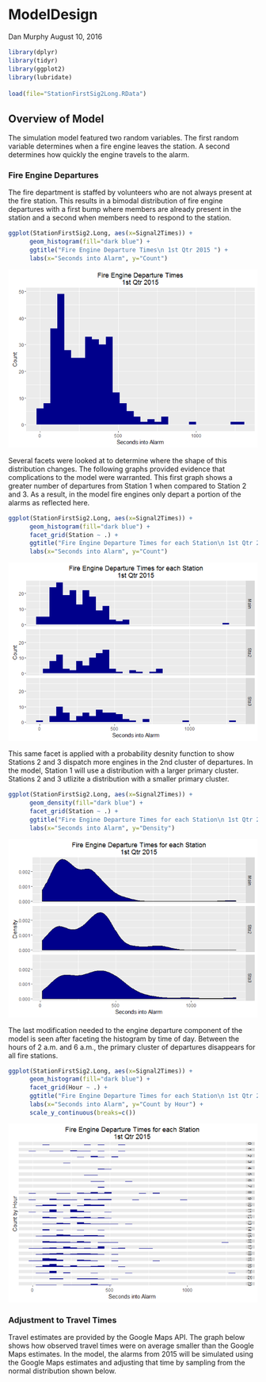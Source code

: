 ModelDesign
================
Dan Murphy
August 10, 2016

``` r
library(dplyr)
library(tidyr)
library(ggplot2)
library(lubridate)

load(file="StationFirstSig2Long.RData")
```

Overview of Model
-----------------

The simulation model featured two random variables. The first random variable determines when a fire engine leaves the station. A second determines how quickly the engine travels to the alarm.

### Fire Engine Departures

The fire department is staffed by volunteers who are not always present at the fire station. This results in a bimodal distribution of fire engine departures with a first bump where members are already present in the station and a second when members need to respond to the station.

``` r
ggplot(StationFirstSig2.Long, aes(x=Signal2Times)) + 
      geom_histogram(fill="dark blue") + 
      ggtitle("Fire Engine Departure Times\n 1st Qtr 2015 ") + 
      labs(x="Seconds into Alarm", y="Count")
```

![](ModelDesign_files/figure-markdown_github/unnamed-chunk-2-1.png)<!-- -->

Several facets were looked at to determine where the shape of this distribution changes. The following graphs provided evidence that complications to the model were warranted. This first graph shows a greater number of departures from Station 1 when compared to Station 2 and 3. As a result, in the model fire engines only depart a portion of the alarms as reflected here.

``` r
ggplot(StationFirstSig2.Long, aes(x=Signal2Times)) + 
      geom_histogram(fill="dark blue") +
      facet_grid(Station ~ .) + 
      ggtitle("Fire Engine Departure Times for each Station\n 1st Qtr 2015 ") + 
      labs(x="Seconds into Alarm", y="Count")
```

![](ModelDesign_files/figure-markdown_github/unnamed-chunk-3-1.png)<!-- -->

This same facet is applied with a probability desnity function to show Stations 2 and 3 dispatch more engines in the 2nd cluster of departures. In the model, Station 1 will use a distribution with a larger primary cluster. Stations 2 and 3 utlizite a distribution with a smaller primary cluster.

``` r
ggplot(StationFirstSig2.Long, aes(x=Signal2Times)) + 
      geom_density(fill="dark blue") +
      facet_grid(Station ~ .) + 
      ggtitle("Fire Engine Departure Times for each Station\n 1st Qtr 2015 ") + 
      labs(x="Seconds into Alarm", y="Density")
```

![](ModelDesign_files/figure-markdown_github/unnamed-chunk-4-1.png)<!-- -->

The last modification needed to the engine departure component of the model is seen after faceting the histogram by time of day. Between the hours of 2 a.m. and 6 a.m., the primary cluster of departures disappears for all fire stations.

``` r
ggplot(StationFirstSig2.Long, aes(x=Signal2Times)) + 
      geom_histogram(fill="dark blue") +
      facet_grid(Hour ~ .) + 
      ggtitle("Fire Engine Departure Times for each Station\n 1st Qtr 2015 ") + 
      labs(x="Seconds into Alarm", y="Count by Hour") +
      scale_y_continuous(breaks=c())
```

![](ModelDesign_files/figure-markdown_github/unnamed-chunk-5-1.png)<!-- -->

### Adjustment to Travel Times

Travel estimates are provided by the Google Maps API. The graph below shows how observed travel times were on average smaller than the Google Maps estimates. In the model, the alarms from 2015 will be simulated using the Google Maps estimates and adjusting that time by sampling from the normal distribution shown below.
